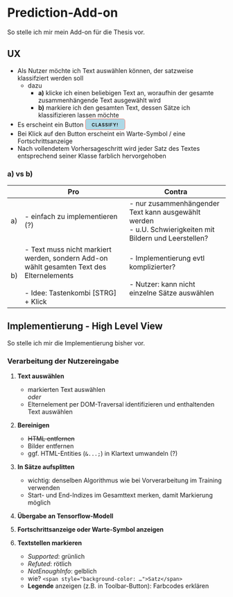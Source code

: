 # Prediction-Add-on

So stelle ich mir mein Add-on für die Thesis vor.

## UX

- Als Nutzer möchte ich Text auswählen können, der satzweise klassifziert werden soll
    - dazu
        - **a)** klicke ich einen beliebigen Text an, woraufhin der gesamte zusammenhängende Text ausgewählt wird
        - **b)** markiere ich den gesamten Text, dessen Sätze ich klassifizieren lassen möchte
- Es erscheint ein Button <span style="display: inline-block; border: 1px solid salmon; border-radius: 0.35em; padding: .25em 1em; cursor: pointer; font-variant: common-ligatures all-small-caps; font-weight: bold; letter-spacing: 1px; background: lightblue;">classify!</span>
- Bei Klick auf den Button erscheint ein Warte-Symbol / eine Fortschrittsanzeige
- Nach vollendetem Vorhersageschritt wird jeder Satz des Textes entsprechend seiner Klasse farblich hervorgehoben

### a) vs b)

|     | Pro | Contra |
| --- | --- | --- |
| a)  | \- einfach zu implementieren (?) | \- nur zusammenhängender Text kann ausgewählt werden<br>\- u.U. Schwierigkeiten mit Bildern und Leerstellen? |
| b)  | \- Text muss nicht markiert werden, sondern Add-on wählt gesamten Text des Elternelements<br><br>\- Idee: Tastenkombi \[STRG\] + Klick | \- Implementierung evtl komplizierter?<br><br>\- Nutzer: kann nicht einzelne Sätze auswählen |

## Implementierung - High Level View

So stelle ich mir die Implementierung bisher vor.

### Verarbeitung der Nutzereingabe

1.  **Text auswählen**
    
    - markierten Text auswählen
        \
      *oder*
    - Elternelement per DOM-Traversal identifizieren und enthaltenden Text auswählen
2.  **Bereinigen**
    
    - ~~HTML entfernen~~
    - Bilder entfernen
    - ggf. HTML-Entities (`&...;`) in Klartext umwandeln (?)
3.  **In Sätze aufsplitten**
    
    - wichtig: denselben Algorithmus wie bei Vorverarbeitung im Training verwenden
    - Start- und End-Indizes im Gesamttext merken, damit Markierung möglich
4.  **Übergabe an Tensorflow-Modell**
    
5.  **Fortschrittsanzeige oder Warte-Symbol anzeigen**
    
6.  **Textstellen markieren**
    
    - *Supported*: grünlich
    - *Refuted*: rötlich
    - *NotEnoughInfo*: gelblich
    - wie? `<span style="background-color: …">Satz</span>`
    - **Legende** anzeigen (z.B. in Toolbar-Button): Farbcodes erklären